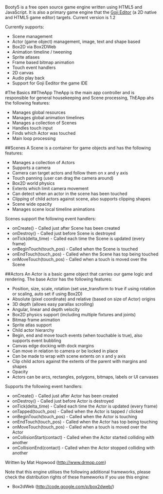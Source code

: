 Booty5 is a free open source game engine written using HTML5 and JavaScript. It is also a primary game engine that the [Goji Editor](http://www.gojieditor.com) (a 2D native and HTML5 game editor) targets. Current version is 1.2

Currently supports:
- Scene management
- Actor (game object) management, image, text and shape based
- Box2D via Box2DWeb
- Animation timeline / tweening
- Sprite atlases
- Frame based bitmap animation
- Touch event handlers
- 2D canvas
- Audio play back
- Support for Goji Eeditor the game IDE

#The Basics
##TheApp
TheApp is the main app controller and is responsible for general housekeeping and Scene processing, ThEApp ahs the following features:
- Manages global resources
- Manages global animation timelines
- Manages a collection of Scenes
- Handles touch input
- Finds which Actor was touched
- Main loop processing

##Scenes
A Scene is a container for game objects and has the following features:
- Manages a collection of Actors
- Supports a camera
- Camera can target actors and follow them on x and y axis
- Touch panning (user can drag the camera around)
- Box2D world physics
- Extents which limit camera movement
- Can detect when an actor in the scene has been touched
- Clipping of child actors against scene, also supports clipping shapes
- Scene wide opacity
- Manages scene local timeline animations

Scenes support the following event handlers:
- onCreate() - Called just after Scene has been created
- onDestroy() - Called just before Scene is destroyed
- onTick(delta_time) - Called each time the Scene is updated (every frame)
- onBeginTouch(touch_pos) - Called when the Scene is touched
- onEndTouch(touch_pos) - Called when the Scene has top being touched
- onMoveTouch(touch_pos) - Called when a touch is moved over the Scene

##Actors
An Actor is a basic game object that carries our game logic and rendering. The base Actor has the following features:
- Position, size, scale, rotation (set use_transform to true if using rotation or scaling, auto set if using Box2D)
- Absolute (pixel coordinate) and relative (based on size of Actor) origins
- 3D depth (allows easy parallax scrolling)
- Angular, linear and depth velocity
- Box2D physics support (including multiple fixtures and joints)
- Bitmap frame animation
- Sprite atlas support
- Child actor hierarchy
- Begin, end and move touch events (when touchable is true), also supports event bubbling
- Canvas edge docking with dock margins
- Can move in relation to camera or be locked in place
- Can be made to wrap with scene extents on x and y axis
- Clip child actors against the extents of the parent with margins and shapes
- Opacity
- Actors can be arcs, rectangles, polygons, bitmaps, labels or UI canvases

Supports the following event handlers:
- onCreate() - Called just after Actor has been created
- onDestroy() - Called just before Actor is destroyed
- onTick(delta_time) - Called each time the Actor is updated (every frame)
- onTapped(touch_pos) - Called when the Actor is tapped / clicked
- onBeginTouch(touch_pos) - Called when the Actor is touching
- onEndTouch(touch_pos) - Called when the Actor has top being touching
- onMoveTouch(touch_pos) - Called when a touch is moved over the Actor
- onCollisionStart(contact) - Called when the Actor started colliding with another
- onCollisionEnd(contact) - Called when the Actor stopped colliding with another


Written by Mat Hopwood (http://www.drmop.com)

Note that this engine utilises the following additional frameworks, please check the distribution rights of these frameworks if you use this engine:
- Box2dWeb (http://code.google.com/p/box2dweb/)

